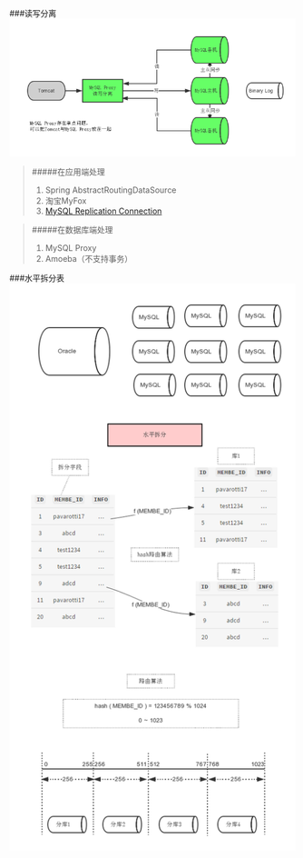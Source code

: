 
###读写分离
![RW Splitting](https://raw.githubusercontent.com/troyz/images/master/mysql/MySQL%20%E8%AF%BB%E5%86%99%E5%88%86%E7%A6%BB.png)

> #####在应用端处理
> 
> 1. Spring AbstractRoutingDataSource
> 2. 淘宝MyFox
> 3. [MySQL Replication Connection](http://dev.mysql.com/doc/connector-j/en/connector-j-master-slave-replication-connection.html)

> #####在数据库端处理
>
> 1. MySQL Proxy
> 2. Amoeba（不支持事务）

###水平拆分表
![MySQL水平拆分](https://raw.githubusercontent.com/troyz/images/master/mysql/MySQL%E6%8B%86%E5%88%86%E6%95%B0%E6%8D%AE%E8%A1%A8.png)

